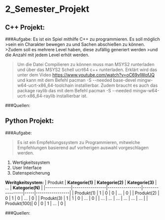 # 2_Semester_Projekt

## C++ Projekt:
###Aufgabe:
Es ist ein Spiel mithilfe C++ zu programmieren. Es soll möglich >sein ein Charakter bewegen zu und Sachen abschießen zu können. >Zudem soll es mehrere Level haben, diese zufällig generiert werden >und die Anzahl mit jedem Level erhöt werden.

>Um die Datei Compilieren zu können muss man MSYS2 runterladen und über das MSYS2 Schell ucrt64 c++ runterladen. Erklärt wird das unter dem Video https://www.youtube.com/watch?v=oC69vlWofJQ und kann mit dem Befehl pacman -S --needed base-devel mingw-w64-ucrt-x86_64-toolchain installierbar.
>Zudem braucht es auch das package raylib das mit dem Befehl pacman -S --needed mingw-w64-ucrt-x86_64-raylib installierbar ist.

###Quellen:


## Python Projekt:
###Aufgabe:
>Es ist ein Empfehlungssystem zu Programmieren, mitwelche Empfehlungen basierend auf vorherigen auswahl vorgeschlagen werden.
1. Wertigkeitssystem
2. User Interface
3. Datenspeicherung

**Weritgkeitsystem:**
| Produkt     | **Kategorie(1)** | **Kategorie(2)** | **Kategorie(3)** | ... | **Kategorie(N)** |
|-------------|-----------------|-----------------|-----------------|-----|-----------------|
| Produkt(1)  | 1               | 0               | 0               | ... | 0               |
| Produkt(2)  | 0               | 1               | 0               | ... | 0               |
| Produkt(3)  | 1               | 1               | 0               | ... | 0               |
| ...         | ...             | ...             | ...             | ... | ...             |
| Produkt(100)| 0               | 0               | 1               | ... | 0               |

###Quellen:
